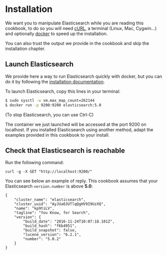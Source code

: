 # Installation

We want you to manipulate Elasticsearch while you are reading this cookbook,
to do so you will need [cURL](https://curl.haxx.se/download.html), a terminal (Linux, Mac, Cygwin...)
and optionally [docker](https://www.docker.com/products/docker) to speed up the installation.

You can also trust the output we provide in the cookbook and skip the installation chapter.

## Launch Elasticsearch

We provide here a way to run Elasticsearch quickly with docker, but you can do it by following the
[installation documentation](https://www.elastic.co/guide/en/elasticsearch/reference/current/_installation.html).


To launch Elasticsearch, copy this lines in your terminal:

```sh
$ sudo sysctl -w vm.max_map_count=262144
$ docker run -p 9200:9200 elasticsearch:5.0
```

(To stop Elasticsearch, you can use Ctrl-C)

The container we just launched will be accessed at the port 9200 on localhost.
If you installed Elasticsearch using another method, adapt the examples provided in this cookbook to your install.

## Check that Elasticsearch is reachable

Run the following command:

```
curl -g -X GET "http://localhost:9200/"
```

You can see below an example of reply. This cookbook assumes that your Elasticsearch `version.number` is above **5.0**:

```
{
    "cluster_name": "elasticsearch", 
    "cluster_uuid": "AyJUa63UTlqQgHV9I9UzXQ", 
    "name": "kp9tiLV", 
    "tagline": "You Know, for Search", 
    "version": {
        "build_date": "2016-11-24T10:07:18.101Z", 
        "build_hash": "f6b4951", 
        "build_snapshot": false, 
        "lucene_version": "6.2.1", 
        "number": "5.0.2"
    }
}
```

